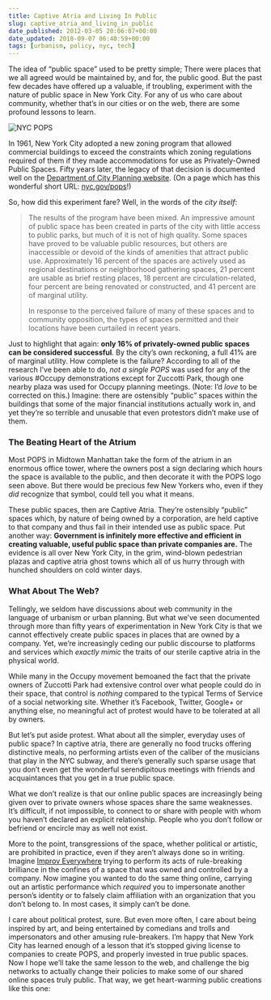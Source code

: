 ```yaml
---
title: Captive Atria and Living In Public
slug: captive_atria_and_living_in_public
date_published: 2012-03-05 20:06:07+00:00
date_updated: 2018-09-07 06:40:59+00:00
tags: [urbanism, policy, nyc, tech]
---
```

The idea of “public space” used to be pretty simple; There were places that we all agreed would be maintained by, and for, the public good. But the past few decades have offered up a valuable, if troubling, experiment with the nature of public space in New York City. For any of us who care about community, whether that’s in our cities or on the web, there are some profound lessons to learn.

![NYC POPS](https://cdn.glitch.global/c4e475b2-a54e-47e0-973c-ed0bd1b46262/nyc-pops.jpg?v=1670715035986 "NYC Privately Owned Public Space logo")

In 1961, New York City adopted a new zoning program that allowed commercial buildings to exceed the constraints which zoning regulations required of them if they made accommodations for use as Privately-Owned Public Spaces. Fifty years later, the legacy of that decision is documented well on the [Department of City Planning website](http://www.nyc.gov/html/dcp/html/priv/priv.shtml). (On a page which has this wonderful short URL: [nyc.gov/pops](http://nyc.gov/pops)!)

So, how did this experiment fare? Well, in the words of the *city itself*:

> The results of the program have been mixed. An impressive amount of public space has been created in parts of the city with little access to public parks, but much of it is not of high quality. Some spaces have proved to be valuable public resources, but others are inaccessible or devoid of the kinds of amenities that attract public use. Approximately 16 percent of the spaces are actively used as regional destinations or neighborhood gathering spaces, 21 percent are usable as brief resting places, 18 percent are circulation-related, four percent are being renovated or constructed, and 41 percent are of marginal utility.
> 
> In response to the perceived failure of many of these spaces and to community opposition, the types of spaces permitted and their locations have been curtailed in recent years.

Just to highlight that again: **only 16% of privately-owned public spaces can be considered successful**. By the city’s own reckoning, a full 41% are of marginal utility. How complete is the failure? According to all of the research I’ve been able to do, *not a single POPS* was used for any of the various #Occupy demonstrations except for Zuccotti Park, though one nearby plaza was used for Occupy planning meetings. (Note: I’d *love* to be corrected on this.) Imagine: there are ostensibly “public” spaces within the buildings that some of the major financial institutions actually work in, and yet they’re so terrible and unusable that even protestors didn’t make use of them.

### The Beating Heart of the Atrium

Most POPS in Midtown Manhattan take the form of the atrium in an enormous office tower, where the owners post a sign declaring which hours the space is available to the public, and then decorate it with the POPS logo seen above. But there would be precious few New Yorkers who, even if they *did* recognize that symbol, could tell you what it means.

These public spaces, then are Captive Atria. They’re ostensibly “public” spaces which, by nature of being owned by a corporation, are held captive to that company and thus fail in their intended use as public space. Put another way: **Government is infinitely more effective and efficient in creating valuable, useful public space than private companies are.** The evidence is all over New York City, in the grim, wind-blown pedestrian plazas and captive atria ghost towns which all of us hurry through with hunched shoulders on cold winter days.

### What About The Web?

Tellingly, we seldom have discussions about web community in the language of urbanism or urban planning. But what we’ve seen documented through more than fifty years of experimentation in New York City is that we cannot effectively create public spaces in places that are owned by a company. Yet, we’re increasingly ceding our public discourse to platforms and services which *exactly mimic* the traits of our sterile captive atria in the physical world.

While many in the Occupy movement bemoaned the fact that the private owners of Zuccotti Park had extensive control over what people could do in their space, that control is *nothing* compared to the typical Terms of Service of a social networking site. Whether it’s Facebook, Twitter, Google+ or anything else, no meaningful act of protest would have to be tolerated at all by owners.

But let’s put aside protest. What about all the simpler, everyday uses of public space? In captive atria, there are generally no food trucks offering distinctive meals, no performing artists even of the caliber of the musicians that play in the NYC subway, and there’s generally such sparse usage that you don’t even get the wonderful serendipitous meetings with friends and acquaintances that you get in a true public space.

What we don’t realize is that our online public spaces are increasingly being given over to private owners whose spaces share the same weaknesses. It’s difficult, if not impossible, to connect to or share with people with whom you haven’t declared an explicit relationship. People who you don’t follow or befriend or encircle may as well not exist.

More to the point, transgressions of the space, whether political or artistic, are prohibited in practice, even if they aren’t always done so in writing. Imagine [Improv Everywhere](http://improveverywhere.com/) trying to perform its acts of rule-breaking brilliance in the confines of a space that was owned and controlled by a company. Now imagine you wanted to do the same thing online, carrying out an artistic performance which *required* you to impersonate another person’s identity or to falsely claim affiliation with an organization that you don’t belong to. In most cases, it simply can’t be done.

I care about political protest, sure. But even more often, I care about being inspired by art, and being entertained by comedians and trolls and impersonators and other amusing rule-breakers. I’m happy that New York City has learned enough of a lesson that it’s stopped giving license to companies to create POPS, and properly invested in true public spaces. Now I hope we’ll take the same lesson to the web, and challenge the big networks to actually change their policies to make some of our shared online spaces truly public. That way, we get heart-warming public creations like this one:
